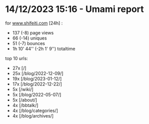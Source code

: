 # 14/12/2023 15:16 - Umami report
for www.shifeiti.com [24h] :

 - 137 (-8) page views
 - 66 (-14) uniques
 - 51 (-7) bounces
 - 1h 10' 44'' (-2h 1' 9'') totaltime


top 10 urls:
 - 27x [/]
 - 25x [/blog/2022-12-09/]
 - 19x [/blog/2023-01-12/]
 - 17x [/blog/2022-12-22/]
 - 5x [/wiki/]
 - 5x [/blog/2022-05-07/]
 - 5x [/about/]
 - 4x [/bbtalk/]
 - 4x [/blog/categories/]
 - 4x [/blog/archives/]


